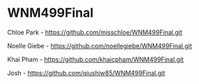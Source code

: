 # WNM499Final

Chloe Park - https://github.com/misschloe/WNM499Final.git

Noelle Giebe - https://github.com/noellegiebe/WNM499Final.git

Khai Pham - https://github.com/khaicpham/WNM499Final.git

Josh - https://github.com/qiushiw85/WNM499Final.git

